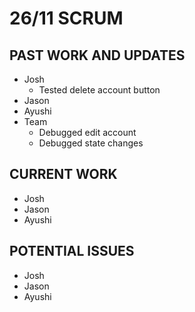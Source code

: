 # 26/11 SCRUM

## PAST WORK AND UPDATES
- Josh
  - Tested delete account button
- Jason
- Ayushi
- Team
  - Debugged edit account
  - Debugged state changes

## CURRENT WORK
- Josh
- Jason
- Ayushi

## POTENTIAL ISSUES
- Josh
- Jason
- Ayushi